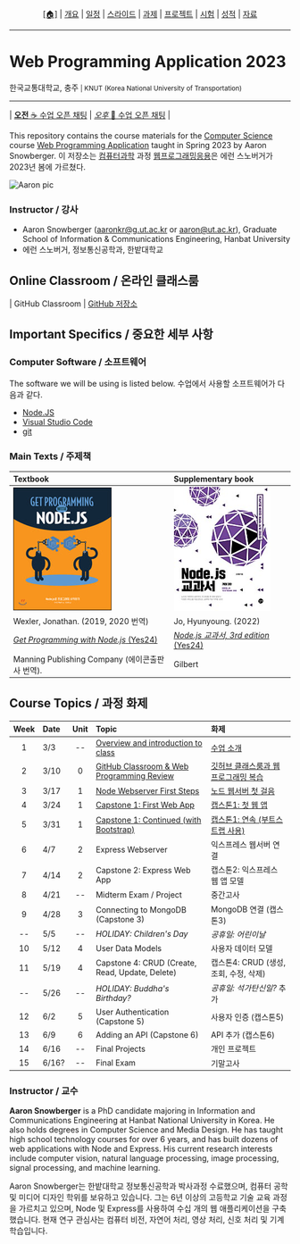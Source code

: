 <p id="menu" align="center">
  <a href="https://ut-nodejs.github.io" title="Home"><u>[🏠]</u></a> |
  <a href="/about.html" title="About">개요</a> |
  <a href="/schedule.html" title="Schedule">일정</a> |
  <a href="/slides.html" title="Slides">스라이드</a> |
  <a href="/assignments.html" title="Assignments">과제</a> |
  <a href="/project.html" title="Project">프로젝트</a> |
  <a href="/tests.html" title="Tests">시험</a> |
  <a href="/grading.html" title="Grading">성적</a> |
  <a href="/resources.html" title="Resources">자료</a>
  <!-- <a href="https://pollev.com/aarons007" title="PollEverywhere">설문↗️</a> -->
</p>

---

# Web Programming Application 2023

<p>한국교통대학교, 충주<small> | KNUT (Korea National University of Transportation)</small></p>

---

| [**오전** ☕ 수업 오픈 채팅](https://open.kakao.com/o/gJjKj58e) | [_오후_ 🍔 수업 오픈 채팅](https://open.kakao.com/o/gUYQUlaf) |

This repository contains the course materials for the [Computer Science](https://www.ut.ac.kr/ceit/sub02_00.do) course [Web Programming Application](https://ut-nodejs.github.io) taught in Spring 2023 by Aaron Snowberger. 이 저장소는 [컴퓨터과학](https://www.ut.ac.kr/ceit/sub02_00.do) 과정 [웹프로그래밍응용](https://ut-nodejs.github.io)은 에런 스노버거가 2023년 봄에 가르쳤다.

![Aaron pic](https://avatars.githubusercontent.com/u/6644259?s=200&v=4)

### Instructor / 강사

- Aaron Snowberger ([aaronkr@g.ut.ac.kr](aaronkr@g.ut.ac.kr) or [aaron@ut.ac.kr](aaron@ut.ac.kr)), Graduate School of Information & Communications Engineering, Hanbat University
- 에런 스노버거, 정보통신공학과, 한밭대학교

## Online Classroom / 온라인 클래스룸

| GitHub Classroom | [GitHub 저장소](https://github.com/ut-nodejs)

<!-- ### GitHub Classroom / 깃허브 클래스룸

1. (학생) 구글 클래스룸 신청 / Join Google Classroom
2. (교사) 링크 구글 클래스룸 출석부 / Link Google Classroom roster
3. (교사) 과제1 보내 / Distribute Assignment #1 with link
4. (교사) 과제1 받은 학생의 계정이 깃허브 클래스룸과 링크 / Link accepted assignments with GitHub accounts possessing that assignment
5. (같이) 코딩 합습 / Code in VS Code
6. (학생) 제출하면 깃 커밋과 푸시 / Commit & Push to Turn in -->

## Important Specifics / 중요한 세부 사항

### Computer Software / 소프트웨어

The software we will be using is listed below. 수업에서 사용할 소프트웨어가 다음과 같다.

- [Node.JS](https://nodejs.org/en/download/)
- [Visual Studio Code](https://code.visualstudio.com/download)
- [git](https://git-scm.com/downloads)

### Main Texts / 주제책

| Textbook                                                                              | Supplementary book                                                                    |
| :------------------------------------------------------------------------------------ | :------------------------------------------------------------------------------------ |
| ![book-main](/img/gh-pages/book-main.jpg)                                             | ![book-extra](/img/gh-pages/book-extra.jpg)                                           |
| Wexler, Jonathan. (2019, 2020 번역)                                                   | Jo, Hyunyoung. (2022)                                                                 |
| [_Get Programming with Node.js_ (Yes24)](http://www.yes24.com/Product/Goods/86429845) | [_Node.js 교과서, 3rd edition_ (Yes24)](http://www.yes24.com/Product/Goods/116192535) |
| Manning Publishing Company (에이콘출판사 번역).                                       | Gilbert                                                                               |

## Course Topics / 과정 화제

| Week | Date  | Unit | Topic                                                                             | 화제                                                                        |
| :--: | :---- | :--: | :-------------------------------------------------------------------------------- | :-------------------------------------------------------------------------- |
|  1   | 3/3   |  --  | [Overview and introduction to class](/schedule.html#week-1--1주차-3월3일)         | [수업 소개](/schedule.html#week-1--1주차-3월3일)                            |
|  2   | 3/10  |  0   | [GitHub Classroom & Web Programming Review](/schedule.html#week-2--2주차-3월10일) | [깃허브 클래스룸과 웹프로그래밍 복습](/schedule.html#week-2--2주차-3월10일) |
|  3   | 3/17  |  1   | [Node Webserver First Steps](/schedule.html#week-3--3주차-3월17일)                | [노드 웹서버 첫 걸음](/schedule.html#week-3--3주차-3월17일)                 |
|  4   | 3/24  |  1   | [Capstone 1: First Web App](/schedule.html#week-4--4주차-3월24일)                 | [캡스톤1: 첫 웹 앱](/schedule.html#week-4--4주차-3월24일)                   |
|  5   | 3/31  |  1   | [Capstone 1: Continued (with Bootstrap)](/schedule.html#week-5--5주차-3월31일)    | [캡스톤1: 연속 (부트스트랩 사용)](/schedule.html#week-5--5주차-3월31일)     |
|  6   | 4/7   |  2   | Express Webserver                                                                 | 익스프레스 웹서버 연결                                                      |
|  7   | 4/14  |  2   | Capstone 2: Express Web App                                                       | 캡스톤2: 익스프레스 웹 앱 모델                                              |
|  8   | 4/21  |  --  | Midterm Exam / Project                                                            | 중간고사                                                                    |
|  9   | 4/28  |  3   | Connecting to MongoDB (Capstone 3)                                                | MongoDB 연결 (캡스톤3)                                                      |
|  --  | 5/5   |  --  | _HOLIDAY: Children's Day_                                                         | _공휴일: 어린이날_                                                          |
|  10  | 5/12  |  4   | User Data Models                                                                  | 사용자 데이터 모델                                                          |
|  11  | 5/19  |  4   | Capstone 4: CRUD (Create, Read, Update, Delete)                                   | 캡스톤4: CRUD (생성, 조회, 수정, 삭제)                                      |
|  --  | 5/26  |  --  | _HOLIDAY: Buddha's Birthday?_                                                     | _공휴일: 석가탄신일?_ 추가                                                  |
|  12  | 6/2   |  5   | User Authentication (Capstone 5)                                                  | 사용자 인증 (캡스톤5)                                                       |
|  13  | 6/9   |  6   | Adding an API (Capstone 6)                                                        | API 추가 (캡스톤6)                                                          |
|  14  | 6/16  |  --  | Final Projects                                                                    | 개인 프로젝트                                                               |
|  15  | 6/16? |  --  | Final Exam                                                                        | 기말고사                                                                    |

<!----
| 16  | 6월16일 | --   | [Personal Projects](/en/#14-personal-projects)                                  | [개인 프로젝트]()             |
| 17  | 6월23일 | --   | [Final Exam](/en/#final-exam)                                                   | [기말고사]()                  |
| 18  | 6월30일 | --   | [Grading Period](/en/#grading)                                                  | [성적 처리 기간]()            |
---->

### Instructor / 교수

**Aaron Snowberger** is a PhD candidate majoring in Information and Communications Engineering at Hanbat National University in Korea. He also holds degrees in Computer Science and Media Design. He has taught high school technology courses for over 6 years, and has built dozens of web applications with Node and Express. His current research interests include computer vision, natural language processing, image processing, signal processing, and machine learning.

Aaron Snowberger는 한밭대학교 정보통신공학과 박사과정 수료했으며, 컴퓨터 공학 및 미디어 디자인 학위를 보유하고 있습니다. 그는 6년 이상의 고등학교 기술 교육 과정을 가르치고 있으며, Node 및 Express를 사용하여 수십 개의 웹 애플리케이션을 구축했습니다. 현재 연구 관심사는 컴퓨터 비전, 자연어 처리, 영상 처리, 신호 처리 및 기계 학습입니다.
